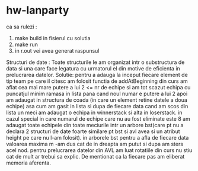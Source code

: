 # hw-lanparty
ca sa rulezi :
1) make build in fisierul cu solutia
2) make run
4) in r.out vei avea generat raspunsul

Structuri de date :
Toate structurile le am organizat intr o substructura de data si una care face legatura cu urmatorul el din motive de eficienta in prelucrarea datelor.
Solutie:
pentru a adauga la inceput fiecare element de tip team pe care il citesc am folosit functia de addAtBeginning din curs
am aflat cea mai mare putere a lui 2 <= nr de echipe si am tot scazut echipa cu puncatjul minim ramasa in lista pana cand noul numar e putere a lui 2
apoi am adaugat in structura de coada (in care un element retine datele a doua echipe) asa cum am gasit in lista  si dupa de fiecare data cand am scos din
lista un meci am adaugat o echipa in winnerstack si alta in loserstack. in cazul special in care numarul de echipe care nu au fost eliminate este 8 am adaugat
toate echipele din toate meciurile intr un arbore bst(care pt nu a declara 2 structuri de date foarte similare pt bst si avl avea si un atribut height pe care nu
l-am folosit). in arborele bst pentru a afla de fiecare data valoarea maxima m -am dus cat de in dreapta am putut si dupa am sters acel nod.
pentru prelucrarea datelor din AVL am luat rotatiile din curs nu stiu cat de mult ar trebui sa explic.
De mentionat ca la fiecare pas am eliberat memoria aferenta. 


